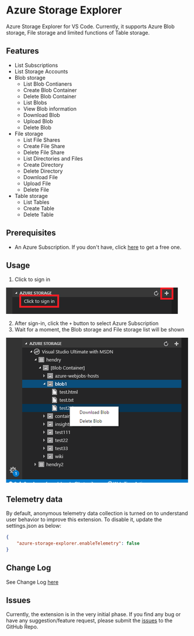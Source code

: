 # Azure Storage Explorer

Azure Storage Explorer for VS Code. Currently, it supports Azure Blob storage, File storage and limited functions of Table storage.

## Features

* List Subscriptions
* List Storage Accounts
* Blob storage
  * List Blob Contianers
  * Create Blob Container
  * Delete Blob Container
  * List Blobs
  * View Blob information
  * Download Blob
  * Upload Blob
  * Delete Blob
* File storage
  * List File Shares
  * Create File Share
  * Delete File Share
  * List Directories and Files
  * Create Directory
  * Delete Directory
  * Download File
  * Upload File
  * Delete File
* Table storage
  * List Tables
  * Create Table
  * Delete Table

## Prerequisites

* An Azure Subscription. If you don't have, click [here](https://azure.microsoft.com/en-us/free/) to get a free one.

## Usage

1. Click to sign in 
    
  ![sign-in](https://github.com/formulahendry/vscode-azure-storage-explorer/raw/master/images/sign-in.PNG)

2. After sign-in, click the `+` button to select Azure Subscription
3. Wait for a moment, the Blob storage and File storage list will be shown

  ![explorer](https://github.com/formulahendry/vscode-azure-storage-explorer/raw/master/images/explorer.PNG)

## Telemetry data

By default, anonymous telemetry data collection is turned on to understand user behavior to improve this extension. To disable it, update the settings.json as below:
```json
{
    "azure-storage-explorer.enableTelemetry": false
}
```

## Change Log

See Change Log [here](https://github.com/formulahendry/vscode-azure-storage-explorer/blob/master/CHANGELOG.md)

## Issues

Currently, the extension is in the very initial phase. If you find any bug or have any suggestion/feature request, please submit the [issues](https://github.com/formulahendry/vscode-azure-storage-explorer/issues) to the GitHub Repo.

